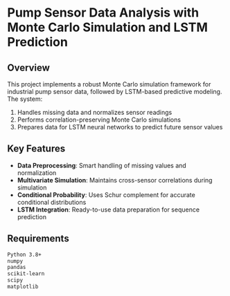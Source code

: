 # Pump Sensor Data Analysis with Monte Carlo Simulation and LSTM Prediction

## Overview
This project implements a robust Monte Carlo simulation framework for industrial pump sensor data, followed by LSTM-based predictive modeling. The system:
1. Handles missing data and normalizes sensor readings
2. Performs correlation-preserving Monte Carlo simulations
3. Prepares data for LSTM neural networks to predict future sensor values

## Key Features
- **Data Preprocessing**: Smart handling of missing values and normalization
- **Multivariate Simulation**: Maintains cross-sensor correlations during simulation
- **Conditional Probability**: Uses Schur complement for accurate conditional distributions
- **LSTM Integration**: Ready-to-use data preparation for sequence prediction

## Requirements
```bash
Python 3.8+
numpy
pandas
scikit-learn
scipy
matplotlib
